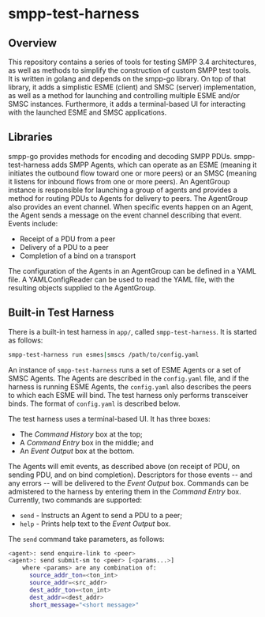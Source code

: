# smpp-test-harness

## Overview

This repository contains a series of tools for testing SMPP 3.4 architectures, as
well as methods to simplify the construction of custom SMPP test tools.  It
is written in golang and depends on the smpp-go library.  On top of that library,
it adds a simplistic ESME (client) and SMSC (server) implementation, as well
as a method for launching and controlling multiple ESME and/or SMSC instances.
Furthermore, it adds a terminal-based UI for interacting with the launched
ESME and SMSC applications.

## Libraries

smpp-go provides methods for encoding and decoding SMPP PDUs.  smpp-test-harness
adds SMPP Agents, which can operate as an ESME (meaning it initiates the outbound
flow toward one or more peers) or an SMSC (meaning it listens for inbound
flows from one or more peers).  An AgentGroup instance is responsible for
launching a group of agents and provides a method for routing
PDUs to Agents for delivery to peers.  The AgentGroup also provides an event
channel.  When specific events happen on an Agent, the Agent sends a message on
the event channel describing that event.  Events include:

* Receipt of a PDU from a peer
* Delivery of a PDU to a peer
* Completion of a bind on a transport

The configuration of the Agents in an AgentGroup can be defined in a YAML file.
A YAMLConfigReader can be used to read the YAML file, with the resulting objects
supplied to the AgentGroup.

## Built-in Test Harness

There is a built-in test harness in `app/`, called `smpp-test-harness`.  It is started
as follows:

```bash
smpp-test-harness run esmes|smscs /path/to/config.yaml
```

An instance of `smpp-test-harness` runs a set of ESME Agents or a set of SMSC Agents.
The Agents are described in the `config.yaml` file, and if the harness is running
ESME Agents, the `config.yaml` also describes the peers to which each ESME will bind.
The test harness only performs transceiver binds.  The format of `config.yaml` is
described below.

The test harness uses a terminal-based UI.  It has three boxes:
- The *Command History* box at the top;
- A *Command Entry* box in the middle; and
- An *Event Output* box at the bottom.

The Agents will emit events, as described above (on receipt of PDU, on sending PDU,
and on bind completion).  Descriptors for those events -- and any errors -- will 
be delivered to the *Event Output* box.  Commands can be admistered to the
harness by entering them in the *Command Entry* box.  Currently, two commands are
supported:
- `send` - Instructs an Agent to send a PDU to a peer;
- `help` - Prints help text to the *Event Output* box.

The `send` command take parameters, as follows:
```bash
<agent>: send enquire-link to <peer>
<agent>: send submit-sm to <peer> [<params...>]
    where <params> are any combination of:
      source_addr_ton=<ton_int>
      source_addr=<src_addr>
      dest_addr_ton=<ton_int>
      dest_addr=<dest_addr>
      short_message="<short message>"
```
